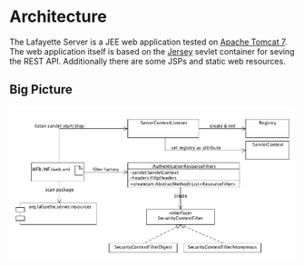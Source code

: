 # Architecture

The Lafayette Server is a JEE web application tested on [Apache Tomcat 7][1]. The web application
itself is based on the [Jersey][2] sevlet container for seving the REST API. Additionally there 
are some JSPs and static web resources.

## Big Picture

<img alt="Big picture" src="images/big_picture.png"/>

[1]: http://tomcat.apache.org/download-70.cgi
[2]: https://jersey.java.net/